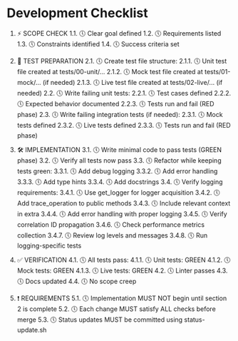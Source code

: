 # Development Checklist

1. ⚡ SCOPE CHECK
1.1. 🕔 Clear goal defined
1.2. 🕔 Requirements listed
1.3. 🕔 Constraints identified
1.4. 🕔 Success criteria set

2. 🧪 TEST PREPARATION
2.1. 🕔 Create test file structure:
   2.1.1. 🕔 Unit test file created at tests/00-unit/...
   2.1.2. 🕔 Mock test file created at tests/01-mock/... (if needed)
   2.1.3. 🕔 Live test file created at tests/02-live/... (if needed)
2.2. 🕔 Write failing unit tests:
   2.2.1. 🕔 Test cases defined
   2.2.2. 🕔 Expected behavior documented
   2.2.3. 🕔 Tests run and fail (RED phase)
2.3. 🕔 Write failing integration tests (if needed):
   2.3.1. 🕔 Mock tests defined
   2.3.2. 🕔 Live tests defined
   2.3.3. 🕔 Tests run and fail (RED phase)

3. 🛠️ IMPLEMENTATION
3.1. 🕔 Write minimal code to pass tests (GREEN phase)
3.2. 🕔 Verify all tests now pass
3.3. 🕔 Refactor while keeping tests green:
   3.3.1. 🕔 Add debug logging
   3.3.2. 🕔 Add error handling
   3.3.3. 🕔 Add type hints
   3.3.4. 🕔 Add docstrings
3.4. 🕔 Verify logging requirements:
   3.4.1. 🕔 Use get_logger for logger acquisition
   3.4.2. 🕔 Add trace_operation to public methods
   3.4.3. 🕔 Include relevant context in extra
   3.4.4. 🕔 Add error handling with proper logging
   3.4.5. 🕔 Verify correlation ID propagation
   3.4.6. 🕔 Check performance metrics collection
   3.4.7. 🕔 Review log levels and messages
   3.4.8. 🕔 Run logging-specific tests

4. ✅ VERIFICATION
4.1. 🕔 All tests pass:
   4.1.1. 🕔 Unit tests: GREEN
   4.1.2. 🕔 Mock tests: GREEN
   4.1.3. 🕔 Live tests: GREEN
4.2. 🕔 Linter passes
4.3. 🕔 Docs updated
4.4. 🕔 No scope creep

5. ❗ REQUIREMENTS
5.1. 🕔 Implementation MUST NOT begin until section 2 is complete
5.2. 🕔 Each change MUST satisfy ALL checks before merge
5.3. 🕔 Status updates MUST be committed using status-update.sh
